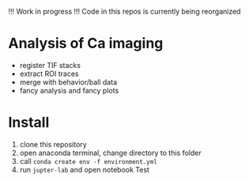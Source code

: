 !!! Work in progress !!!
Code in this repos is currently being reorganized

# Analysis of Ca imaging
- register TIF stacks
- extract ROI traces
- merge with behavior/ball data
- fancy analysis and fancy plots

# Install
1. clone this repository
2. open anaconda terminal, change directory to this folder
3. call `conda create env -f environment.yml`
4. run `jupter-lab` and open notebook
Test